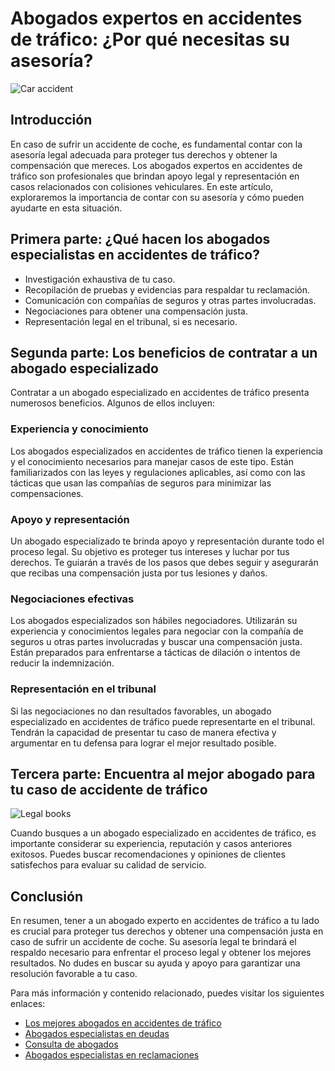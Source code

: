 # Abogados expertos en accidentes de tráfico: ¿Por qué necesitas su asesoría?

![Car accident](https://images.coches.com/_vn_/kia/Sportage/c399cf1d98a95d24f8e8715dd0b13fb2.jpg)

## Introducción

En caso de sufrir un accidente de coche, es fundamental contar con la asesoría legal adecuada para proteger tus derechos y obtener la compensación que mereces. Los abogados expertos en accidentes de tráfico son profesionales que brindan apoyo legal y representación en casos relacionados con colisiones vehiculares. En este artículo, exploraremos la importancia de contar con su asesoría y cómo pueden ayudarte en esta situación.

## Primera parte: ¿Qué hacen los abogados especialistas en accidentes de tráfico?

* Investigación exhaustiva de tu caso.
* Recopilación de pruebas y evidencias para respaldar tu reclamación.
* Comunicación con compañías de seguros y otras partes involucradas.
* Negociaciones para obtener una compensación justa.
* Representación legal en el tribunal, si es necesario.

## Segunda parte: Los beneficios de contratar a un abogado especializado

Contratar a un abogado especializado en accidentes de tráfico presenta numerosos beneficios. Algunos de ellos incluyen:

### Experiencia y conocimiento

Los abogados especializados en accidentes de tráfico tienen la experiencia y el conocimiento necesarios para manejar casos de este tipo. Están familiarizados con las leyes y regulaciones aplicables, así como con las tácticas que usan las compañías de seguros para minimizar las compensaciones.

### Apoyo y representación

Un abogado especializado te brinda apoyo y representación durante todo el proceso legal. Su objetivo es proteger tus intereses y luchar por tus derechos. Te guiarán a través de los pasos que debes seguir y asegurarán que recibas una compensación justa por tus lesiones y daños.

### Negociaciones efectivas

Los abogados especializados son hábiles negociadores. Utilizarán su experiencia y conocimientos legales para negociar con la compañía de seguros u otras partes involucradas y buscar una compensación justa. Están preparados para enfrentarse a tácticas de dilación o intentos de reducir la indemnización.

### Representación en el tribunal

Si las negociaciones no dan resultados favorables, un abogado especializado en accidentes de tráfico puede representarte en el tribunal. Tendrán la capacidad de presentar tu caso de manera efectiva y argumentar en tu defensa para lograr el mejor resultado posible.

## Tercera parte: Encuentra al mejor abogado para tu caso de accidente de tráfico

![Legal books](https://i2.pickpik.com/photos/569/86/564/hammer-books-law-court-preview.jpg)

Cuando busques a un abogado especializado en accidentes de tráfico, es importante considerar su experiencia, reputación y casos anteriores exitosos. Puedes buscar recomendaciones y opiniones de clientes satisfechos para evaluar su calidad de servicio.

## Conclusión

En resumen, tener a un abogado experto en accidentes de tráfico a tu lado es crucial para proteger tus derechos y obtener una compensación justa en caso de sufrir un accidente de coche. Su asesoría legal te brindará el respaldo necesario para enfrentar el proceso legal y obtener los mejores resultados. No dudes en buscar su ayuda y apoyo para garantizar una resolución favorable a tu caso.

Para más información y contenido relacionado, puedes visitar los siguientes enlaces:

- [Los mejores abogados en accidentes de tráfico](/los-mejores-abogados-en-accidentes-de-trafico)
- [Abogados especialistas en deudas](/abogados-especialistas-en-deudas)
- [Consulta de abogados](/consulta-de-abogados)
- [Abogados especialistas en reclamaciones](/abogados-especialistas-en-reclamaciones)